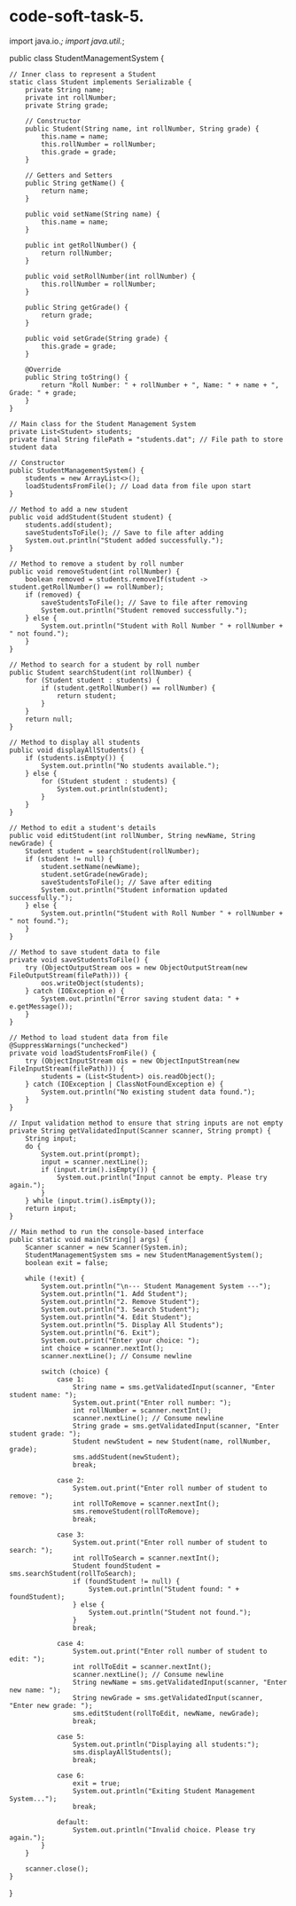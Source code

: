 # code-soft-task-5.
import java.io.*;
import java.util.*;

public class StudentManagementSystem {

    // Inner class to represent a Student
    static class Student implements Serializable {
        private String name;
        private int rollNumber;
        private String grade;

        // Constructor
        public Student(String name, int rollNumber, String grade) {
            this.name = name;
            this.rollNumber = rollNumber;
            this.grade = grade;
        }

        // Getters and Setters
        public String getName() {
            return name;
        }

        public void setName(String name) {
            this.name = name;
        }

        public int getRollNumber() {
            return rollNumber;
        }

        public void setRollNumber(int rollNumber) {
            this.rollNumber = rollNumber;
        }

        public String getGrade() {
            return grade;
        }

        public void setGrade(String grade) {
            this.grade = grade;
        }

        @Override
        public String toString() {
            return "Roll Number: " + rollNumber + ", Name: " + name + ", Grade: " + grade;
        }
    }

    // Main class for the Student Management System
    private List<Student> students;
    private final String filePath = "students.dat"; // File path to store student data

    // Constructor
    public StudentManagementSystem() {
        students = new ArrayList<>();
        loadStudentsFromFile(); // Load data from file upon start
    }

    // Method to add a new student
    public void addStudent(Student student) {
        students.add(student);
        saveStudentsToFile(); // Save to file after adding
        System.out.println("Student added successfully.");
    }

    // Method to remove a student by roll number
    public void removeStudent(int rollNumber) {
        boolean removed = students.removeIf(student -> student.getRollNumber() == rollNumber);
        if (removed) {
            saveStudentsToFile(); // Save to file after removing
            System.out.println("Student removed successfully.");
        } else {
            System.out.println("Student with Roll Number " + rollNumber + " not found.");
        }
    }

    // Method to search for a student by roll number
    public Student searchStudent(int rollNumber) {
        for (Student student : students) {
            if (student.getRollNumber() == rollNumber) {
                return student;
            }
        }
        return null;
    }

    // Method to display all students
    public void displayAllStudents() {
        if (students.isEmpty()) {
            System.out.println("No students available.");
        } else {
            for (Student student : students) {
                System.out.println(student);
            }
        }
    }

    // Method to edit a student's details
    public void editStudent(int rollNumber, String newName, String newGrade) {
        Student student = searchStudent(rollNumber);
        if (student != null) {
            student.setName(newName);
            student.setGrade(newGrade);
            saveStudentsToFile(); // Save after editing
            System.out.println("Student information updated successfully.");
        } else {
            System.out.println("Student with Roll Number " + rollNumber + " not found.");
        }
    }

    // Method to save student data to file
    private void saveStudentsToFile() {
        try (ObjectOutputStream oos = new ObjectOutputStream(new FileOutputStream(filePath))) {
            oos.writeObject(students);
        } catch (IOException e) {
            System.out.println("Error saving student data: " + e.getMessage());
        }
    }

    // Method to load student data from file
    @SuppressWarnings("unchecked")
    private void loadStudentsFromFile() {
        try (ObjectInputStream ois = new ObjectInputStream(new FileInputStream(filePath))) {
            students = (List<Student>) ois.readObject();
        } catch (IOException | ClassNotFoundException e) {
            System.out.println("No existing student data found.");
        }
    }

    // Input validation method to ensure that string inputs are not empty
    private String getValidatedInput(Scanner scanner, String prompt) {
        String input;
        do {
            System.out.print(prompt);
            input = scanner.nextLine();
            if (input.trim().isEmpty()) {
                System.out.println("Input cannot be empty. Please try again.");
            }
        } while (input.trim().isEmpty());
        return input;
    }

    // Main method to run the console-based interface
    public static void main(String[] args) {
        Scanner scanner = new Scanner(System.in);
        StudentManagementSystem sms = new StudentManagementSystem();
        boolean exit = false;

        while (!exit) {
            System.out.println("\n--- Student Management System ---");
            System.out.println("1. Add Student");
            System.out.println("2. Remove Student");
            System.out.println("3. Search Student");
            System.out.println("4. Edit Student");
            System.out.println("5. Display All Students");
            System.out.println("6. Exit");
            System.out.print("Enter your choice: ");
            int choice = scanner.nextInt();
            scanner.nextLine(); // Consume newline

            switch (choice) {
                case 1:
                    String name = sms.getValidatedInput(scanner, "Enter student name: ");
                    System.out.print("Enter roll number: ");
                    int rollNumber = scanner.nextInt();
                    scanner.nextLine(); // Consume newline
                    String grade = sms.getValidatedInput(scanner, "Enter student grade: ");
                    Student newStudent = new Student(name, rollNumber, grade);
                    sms.addStudent(newStudent);
                    break;

                case 2:
                    System.out.print("Enter roll number of student to remove: ");
                    int rollToRemove = scanner.nextInt();
                    sms.removeStudent(rollToRemove);
                    break;

                case 3:
                    System.out.print("Enter roll number of student to search: ");
                    int rollToSearch = scanner.nextInt();
                    Student foundStudent = sms.searchStudent(rollToSearch);
                    if (foundStudent != null) {
                        System.out.println("Student found: " + foundStudent);
                    } else {
                        System.out.println("Student not found.");
                    }
                    break;

                case 4:
                    System.out.print("Enter roll number of student to edit: ");
                    int rollToEdit = scanner.nextInt();
                    scanner.nextLine(); // Consume newline
                    String newName = sms.getValidatedInput(scanner, "Enter new name: ");
                    String newGrade = sms.getValidatedInput(scanner, "Enter new grade: ");
                    sms.editStudent(rollToEdit, newName, newGrade);
                    break;

                case 5:
                    System.out.println("Displaying all students:");
                    sms.displayAllStudents();
                    break;

                case 6:
                    exit = true;
                    System.out.println("Exiting Student Management System...");
                    break;

                default:
                    System.out.println("Invalid choice. Please try again.");
            }
        }

        scanner.close();
    }
}
